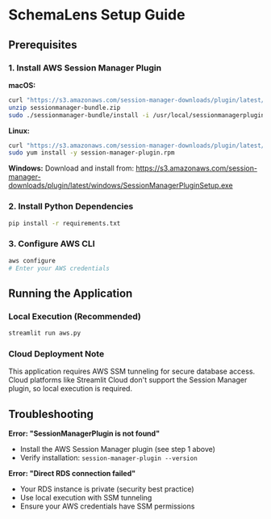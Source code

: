 # SchemaLens Setup Guide

## Prerequisites

### 1. Install AWS Session Manager Plugin

**macOS:**
```bash
curl "https://s3.amazonaws.com/session-manager-downloads/plugin/latest/mac/sessionmanager-bundle.zip" -o "sessionmanager-bundle.zip"
unzip sessionmanager-bundle.zip
sudo ./sessionmanager-bundle/install -i /usr/local/sessionmanagerplugin -b /usr/local/bin/session-manager-plugin
```

**Linux:**
```bash
curl "https://s3.amazonaws.com/session-manager-downloads/plugin/latest/linux_64bit/session-manager-plugin.rpm" -o "session-manager-plugin.rpm"
sudo yum install -y session-manager-plugin.rpm
```

**Windows:**
Download and install from: https://s3.amazonaws.com/session-manager-downloads/plugin/latest/windows/SessionManagerPluginSetup.exe

### 2. Install Python Dependencies
```bash
pip install -r requirements.txt
```

### 3. Configure AWS CLI
```bash
aws configure
# Enter your AWS credentials
```

## Running the Application

### Local Execution (Recommended)
```bash
streamlit run aws.py
```

### Cloud Deployment Note
This application requires AWS SSM tunneling for secure database access. Cloud platforms like Streamlit Cloud don't support the Session Manager plugin, so local execution is required.

## Troubleshooting

**Error: "SessionManagerPlugin is not found"**
- Install the AWS Session Manager plugin (see step 1 above)
- Verify installation: `session-manager-plugin --version`

**Error: "Direct RDS connection failed"**
- Your RDS instance is private (security best practice)
- Use local execution with SSM tunneling
- Ensure your AWS credentials have SSM permissions